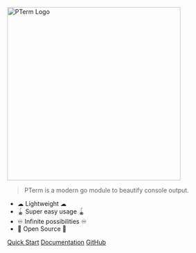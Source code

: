 <img src="_assets/images/pterm_logo.png" alt="PTerm Logo" width="400"/>

> PTerm is a modern go module to beautify console output.

- ☁ Lightweight ☁
- 🪀 Super easy usage 🪀
- ♾ Infinite possibilities ♾
- 🐙 Open Source 🐙

[Quick Start](quick-start.md)
[Documentation](docs/intro.md)
[GitHub](https://github.com/forvitinn/pterm/)